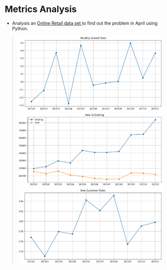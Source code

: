 # Metrics Analysis
- Analysis an <a href='https://www.kaggle.com/vijayuv/onlineretail/discussion/130783'>Online Retail data set </a>to find out the problem in April using Python.
> ![1](output1.png)
![2](output2.png)
![3](output3.png)
